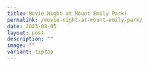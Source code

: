 ```yaml
---
title: Movie Night at Mount Emily Park!
permalink: /movie-night-at-mount-emily-park/
date: 2023-08-05
layout: post
description: ""
image: ""
variant: tiptap
---
```

